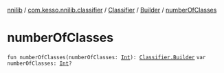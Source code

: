 [nnilib](../../../index.md) / [com.kesso.nnilib.classifier](../../index.md) / [Classifier](../index.md) / [Builder](index.md) / [numberOfClasses](./number-of-classes.md)

# numberOfClasses

`fun numberOfClasses(numberOfClasses: `[`Int`](https://kotlinlang.org/api/latest/jvm/stdlib/kotlin/-int/index.html)`): `[`Classifier.Builder`](index.md)
`var numberOfClasses: `[`Int`](https://kotlinlang.org/api/latest/jvm/stdlib/kotlin/-int/index.html)`?`